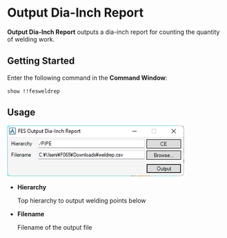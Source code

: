 # Output Dia-Inch Report

**Output Dia-Inch Report** outputs a dia-inch report for counting the quantity of welding work.

## Getting Started

Enter the following command in the **Command Window**:

```pml
show !!fesweldrep
```

## Usage

![Form](assets/form.png)

- **Hierarchy**

  Top hierarchy to output welding points below

- **Filename**

  Filename of the output file
